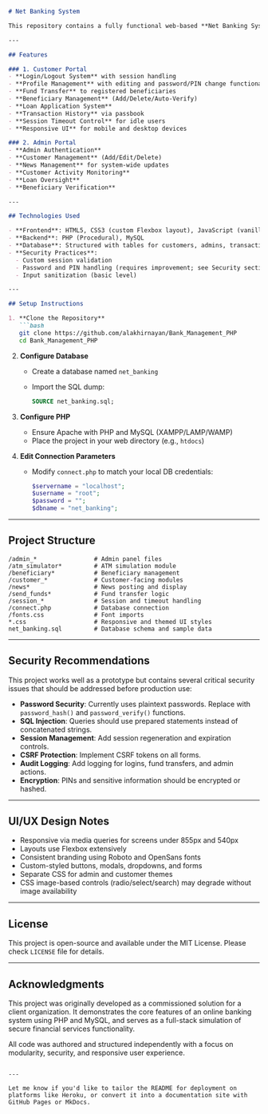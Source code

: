

````markdown
# Net Banking System

This repository contains a fully functional web-based **Net Banking System** developed using **PHP**, **MySQL**, **HTML**, **CSS**, and **JavaScript**. It simulates core banking features for both **customers** and **administrators**, including account management, fund transfers, beneficiary handling, loan processing, and secure user authentication.

---

## Features

### 1. Customer Portal
- **Login/Logout System** with session handling
- **Profile Management** with editing and password/PIN change functionality
- **Fund Transfer** to registered beneficiaries
- **Beneficiary Management** (Add/Delete/Auto-Verify)
- **Loan Application System**
- **Transaction History** via passbook
- **Session Timeout Control** for idle users
- **Responsive UI** for mobile and desktop devices

### 2. Admin Portal
- **Admin Authentication**
- **Customer Management** (Add/Edit/Delete)
- **News Management** for system-wide updates
- **Customer Activity Monitoring**
- **Loan Oversight**
- **Beneficiary Verification**

---

## Technologies Used

- **Frontend**: HTML5, CSS3 (custom Flexbox layout), JavaScript (vanilla + jQuery)
- **Backend**: PHP (Procedural), MySQL
- **Database**: Structured with tables for customers, admins, transactions, loans, news, and beneficiaries
- **Security Practices**:
  - Custom session validation
  - Password and PIN handling (requires improvement; see Security section)
  - Input sanitization (basic level)

---

## Setup Instructions

1. **Clone the Repository**
   ```bash
   git clone https://github.com/alakhirnayan/Bank_Management_PHP
   cd Bank_Management_PHP
````

2. **Configure Database**

   * Create a database named `net_banking`
   * Import the SQL dump:

     ```sql
     SOURCE net_banking.sql;
     ```

3. **Configure PHP**

   * Ensure Apache with PHP and MySQL (XAMPP/LAMP/WAMP)
   * Place the project in your web directory (e.g., `htdocs`)

4. **Edit Connection Parameters**

   * Modify `connect.php` to match your local DB credentials:

     ```php
     $servername = "localhost";
     $username = "root";
     $password = "";
     $dbname = "net_banking";
     ```

---

## Project Structure

```
/admin_*                # Admin panel files
/atm_simulator*         # ATM simulation module
/beneficiary*           # Beneficiary management
/customer_*             # Customer-facing modules
/news*                  # News posting and display
/send_funds*            # Fund transfer logic
/session_*              # Session and timeout handling
/connect.php            # Database connection
/fonts.css              # Font imports
*.css                   # Responsive and themed UI styles
net_banking.sql         # Database schema and sample data
```

---

## Security Recommendations

This project works well as a prototype but contains several critical security issues that should be addressed before production use:

* **Password Security**: Currently uses plaintext passwords. Replace with `password_hash()` and `password_verify()` functions.
* **SQL Injection**: Queries should use prepared statements instead of concatenated strings.
* **Session Management**: Add session regeneration and expiration controls.
* **CSRF Protection**: Implement CSRF tokens on all forms.
* **Audit Logging**: Add logging for logins, fund transfers, and admin actions.
* **Encryption**: PINs and sensitive information should be encrypted or hashed.

---

## UI/UX Design Notes

* Responsive via media queries for screens under 855px and 540px
* Layouts use Flexbox extensively
* Consistent branding using Roboto and OpenSans fonts
* Custom-styled buttons, modals, dropdowns, and forms
* Separate CSS for admin and customer themes
* CSS image-based controls (radio/select/search) may degrade without image availability

---

## License

This project is open-source and available under the MIT License. Please check `LICENSE` file for details.

---

## Acknowledgments

This project was originally developed as a commissioned solution for a client organization. It demonstrates the core features of an online banking system using PHP and MySQL, and serves as a full-stack simulation of secure financial services functionality.

All code was authored and structured independently with a focus on modularity, security, and responsive user experience.

```

---

Let me know if you'd like to tailor the README for deployment on platforms like Heroku, or convert it into a documentation site with GitHub Pages or MkDocs.
```
